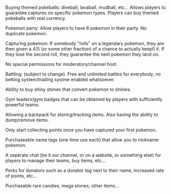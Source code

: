 Buying themed pokeballs: diveball, lavaball, mudball, etc... 
Allows players to guarantee captures on specific pokemon types.
Players can buy themed pokeballs with real currency. 

Pokemon party: Allow players to have 6 pokemon in their party. 
No duplicate pokemon.

Capturing pokemon: If somebody "rolls" on a legendary pokemon, they are then given a 4/5 (or some other fraction) of a chance to actually keep0 it.
If they lose the second roll, they guarantee the next pokemon they land on.

No special permissions for moderators/channel host.

Battling: (subject to change). Free and unlimited battles for everybody, no betting system/trading systme enabled whatsoever.

Ability to buy shiny stones that convert pokemon to shinies. 

Gym leaders/gym badges that can be obtained by players with sufficiently powerful teams. 

Allowing a backpack for storing/tracking items. Also having the ability to dump/remove items.

Only start collecting points once you have captured your first pokemon.

Purchaseable name tags (one time use each) that allow you to nickname pokemon.

A seperate chat (be it our channel, or on a website, or something else) for players to manage their teams, buy items, etc...

Perks for donators such as a donator tag next to their name, increased rate of points, etc...

Purchasable rare candies, mega stones, other items...



